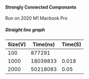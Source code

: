 #### Strongly Connected Componants
Run on 2020 M1 Macbook Pro
##### Straight line graph
| Size(V)  | Time(ns)  | Time(S) |
|---|---|---|
|  100 |    877291| |0.0008|
|  1000 | 18039833  |0.018|
|  2000 | 50218083  |0.05|